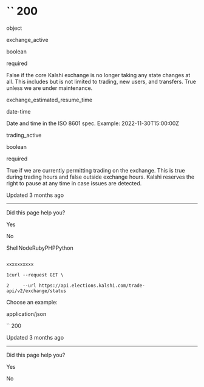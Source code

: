 # `` 200

object

exchange\_active

boolean

required

False if the core Kalshi exchange is no longer taking any state changes at all. This includes but is not limited to trading, new users, and transfers. True unless we are under maintenance.

exchange\_estimated\_resume\_time

date-time

Date and time in the ISO 8601 spec. Example: 2022-11-30T15:00:00Z

trading\_active

boolean

required

True if we are currently permitting trading on the exchange. This is true during trading hours and false outside exchange hours. Kalshi reserves the right to pause at any time in case issues are detected.

Updated 3 months ago

* * *

Did this page help you?

Yes

No

ShellNodeRubyPHPPython

```

xxxxxxxxxx

1curl --request GET \

2     --url https://api.elections.kalshi.com/trade-api/v2/exchange/status

```

Choose an example:

application/json

`` 200

Updated 3 months ago

* * *

Did this page help you?

Yes

No